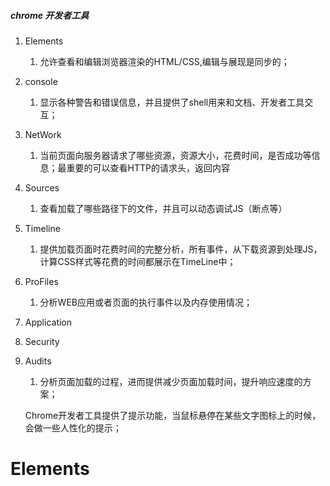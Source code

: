 ##### chrome 开发者工具
1. Elements
	1. 允许查看和编辑浏览器渲染的HTML/CSS,编辑与展现是同步的；
2. console
	1. 显示各种警告和错误信息，并且提供了shell用来和文档、开发者工具交互；
3. NetWork
	1. 当前页面向服务器请求了哪些资源，资源大小，花费时间，是否成功等信息；最重要的可以查看HTTP的请求头，返回内容
4. Sources
	1. 查看加载了哪些路径下的文件，并且可以动态调试JS（断点等）
5. Timeline
	1. 提供加载页面时花费时间的完整分析，所有事件，从下载资源到处理JS，计算CSS样式等花费的时间都展示在TimeLine中；
6. ProFiles
	1. 分析WEB应用或者页面的执行事件以及内存使用情况；
7. Application
8. Security
9. Audits
	1. 分析页面加载的过程，进而提供减少页面加载时间，提升响应速度的方案；

	Chrome开发者工具提供了提示功能，当鼠标悬停在某些文字图标上的时候，会做一些人性化的提示；

# Elements
